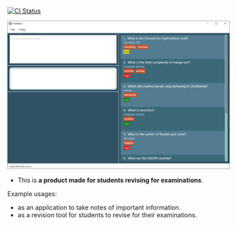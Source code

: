 [![CI Status](https://github.com/se-edu/addressbook-level3/workflows/Java%20CI/badge.svg)](https://github.com/se-edu/addressbook-level3/actions)

![Ui](docs/images/Ui.png)

* This is **a product made for students revising for examinations**.<br>

Example usages:
* as an application to take notes of important information.
* as a revision tool for students to revise for their examinations.
